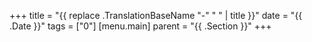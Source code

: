 +++
title = "{{ replace .TranslationBaseName "-" " " | title }}"
date = "{{ .Date }}"
tags = ["0"]
[menu.main]
  parent = "{{ .Section }}"
+++
